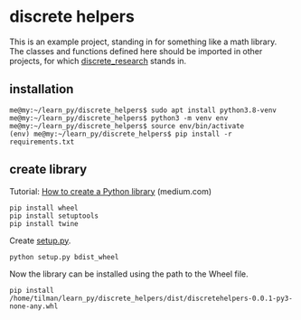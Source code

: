 # discrete helpers

This is an example project, standing in for something like a math library.<br>
The classes and functions defined here should be imported in other projects, for which [discrete_research](https://github.com/entenschule/discrete_research) stands in.


## installation

``` 
me@my:~/learn_py/discrete_helpers$ sudo apt install python3.8-venv
me@my:~/learn_py/discrete_helpers$ python3 -m venv env
me@my:~/learn_py/discrete_helpers$ source env/bin/activate
(env) me@my:~/learn_py/discrete_helpers$ pip install -r requirements.txt
```


## create library

Tutorial: [How to create a Python library](https://medium.com/analytics-vidhya/how-to-create-a-python-library-7d5aea80cc3f) (medium.com)

``` 
pip install wheel
pip install setuptools
pip install twine
```

Create [setup.py](setup.py).

``` 
python setup.py bdist_wheel
```

Now the library can be installed using the path to the Wheel file.

```
pip install  /home/tilman/learn_py/discrete_helpers/dist/discretehelpers-0.0.1-py3-none-any.whl
```
